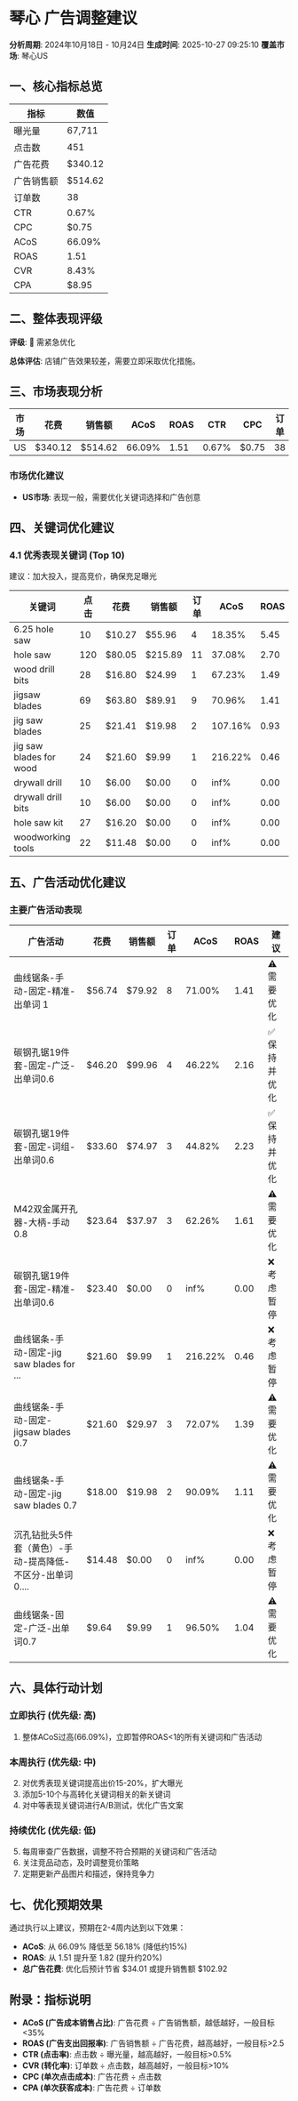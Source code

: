 # 琴心 广告调整建议

**分析周期**: 2024年10月18日 - 10月24日
**生成时间**: 2025-10-27 09:25:10
**覆盖市场**: 琴心US

## 一、核心指标总览

| 指标 | 数值 |
|------|------|
| 曝光量 | 67,711 |
| 点击数 | 451 |
| 广告花费 | $340.12 |
| 广告销售额 | $514.62 |
| 订单数 | 38 |
| CTR | 0.67% |
| CPC | $0.75 |
| ACoS | 66.09% |
| ROAS | 1.51 |
| CVR | 8.43% |
| CPA | $8.95 |

## 二、整体表现评级

**评级**: 🔴 需紧急优化

**总体评估**: 店铺广告效果较差，需要立即采取优化措施。

## 三、市场表现分析

| 市场 | 花费 | 销售额 | ACoS | ROAS | CTR | CPC | 订单 |
|------|------|--------|------|------|-----|-----|------|
| US | $340.12 | $514.62 | 66.09% | 1.51 | 0.67% | $0.75 | 38 |

### 市场优化建议
- **US市场**: 表现一般，需要优化关键词选择和广告创意

## 四、关键词优化建议

### 4.1 优秀表现关键词 (Top 10)

建议：加大投入，提高竞价，确保充足曝光

| 关键词 | 点击 | 花费 | 销售额 | 订单 | ACoS | ROAS |
|--------|------|------|--------|------|------|------|
| 6.25 hole saw | 10 | $10.27 | $55.96 | 4 | 18.35% | 5.45 |
| hole saw | 120 | $80.05 | $215.89 | 11 | 37.08% | 2.70 |
| wood drill bits | 28 | $16.80 | $24.99 | 1 | 67.23% | 1.49 |
| jigsaw blades | 69 | $63.80 | $89.91 | 9 | 70.96% | 1.41 |
| jig saw blades | 25 | $21.41 | $19.98 | 2 | 107.16% | 0.93 |
| jig saw blades for wood | 24 | $21.60 | $9.99 | 1 | 216.22% | 0.46 |
| drywall drill | 10 | $6.00 | $0.00 | 0 | inf% | 0.00 |
| drywall drill bits | 10 | $6.00 | $0.00 | 0 | inf% | 0.00 |
| hole saw kit | 27 | $16.20 | $0.00 | 0 | inf% | 0.00 |
| woodworking tools | 22 | $11.48 | $0.00 | 0 | inf% | 0.00 |

## 五、广告活动优化建议

### 主要广告活动表现

| 广告活动 | 花费 | 销售额 | 订单 | ACoS | ROAS | 建议 |
|----------|------|--------|------|------|------|------|
| 曲线锯条-手动-固定-精准-出单词 1 | $56.74 | $79.92 | 8 | 71.00% | 1.41 | ⚠️ 需要优化 |
| 碳钢孔锯19件套-固定-广泛-出单词0.6 | $46.20 | $99.96 | 4 | 46.22% | 2.16 | ✅ 保持并优化 |
| 碳钢孔锯19件套-固定-词组-出单词0.6 | $33.60 | $74.97 | 3 | 44.82% | 2.23 | ✅ 保持并优化 |
| M42双金属开孔器-大柄-手动0.8 | $23.64 | $37.97 | 3 | 62.26% | 1.61 | ⚠️ 需要优化 |
| 碳钢孔锯19件套-固定-精准-出单词0.6 | $23.40 | $0.00 | 0 | inf% | 0.00 | ❌ 考虑暂停 |
| 曲线锯条-手动-固定-jig saw blades for ... | $21.60 | $9.99 | 1 | 216.22% | 0.46 | ❌ 考虑暂停 |
| 曲线锯条-手动-固定-jigsaw blades 0.7 | $21.60 | $29.97 | 3 | 72.07% | 1.39 | ⚠️ 需要优化 |
| 曲线锯条-手动-固定-jig saw blades 0.7 | $18.00 | $19.98 | 2 | 90.09% | 1.11 | ⚠️ 需要优化 |
| 沉孔钻批头5件套（黄色）-手动-提高降低-不区分-出单词0.... | $14.48 | $0.00 | 0 | inf% | 0.00 | ❌ 考虑暂停 |
| 曲线锯条-固定-广泛-出单词0.7 | $9.64 | $9.99 | 1 | 96.50% | 1.04 | ⚠️ 需要优化 |

## 六、具体行动计划

### 立即执行 (优先级: 高)
1. 整体ACoS过高(66.09%)，立即暂停ROAS<1的所有关键词和广告活动

### 本周执行 (优先级: 中)
2. 对优秀表现关键词提高出价15-20%，扩大曝光
3. 添加5-10个与高转化关键词相关的新关键词
4. 对中等表现关键词进行A/B测试，优化广告文案

### 持续优化 (优先级: 低)
5. 每周审查广告数据，调整不符合预期的关键词和广告活动
6. 关注竞品动态，及时调整竞价策略
7. 定期更新产品图片和描述，保持竞争力

## 七、优化预期效果

通过执行以上建议，预期在2-4周内达到以下效果：

- **ACoS**: 从 66.09% 降低至 56.18% (降低约15%)
- **ROAS**: 从 1.51 提升至 1.82 (提升约20%)
- **总广告花费**: 优化后预计节省 $34.01 或提升销售额 $102.92

## 附录：指标说明

- **ACoS (广告成本销售占比)**: 广告花费 ÷ 广告销售额，越低越好，一般目标<35%
- **ROAS (广告支出回报率)**: 广告销售额 ÷ 广告花费，越高越好，一般目标>2.5
- **CTR (点击率)**: 点击数 ÷ 曝光量，越高越好，一般目标>0.5%
- **CVR (转化率)**: 订单数 ÷ 点击数，越高越好，一般目标>10%
- **CPC (单次点击成本)**: 广告花费 ÷ 点击数
- **CPA (单次获客成本)**: 广告花费 ÷ 订单数